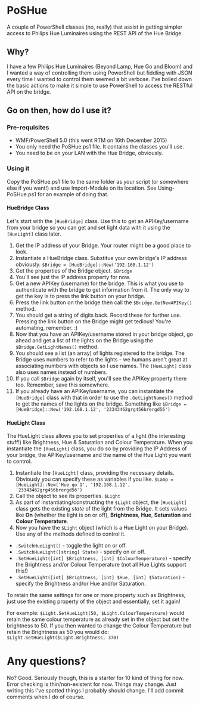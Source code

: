 # PoSHue
A couple of PowerShell classes (no, really) that assist in getting simpler access to Philips Hue Luminaires using the REST API of the Hue Bridge.

## Why?
I have a few Philips Hue Luminaires (Beyond Lamp, Hue Go and Bloom) and I wanted a way of controlling them using PowerShell but fiddling with JSON every time I wanted to control them seemed a bit verbose. I've boiled down the basic actions to make it simple to use PowerShell to access the RESTful API on the bridge.

## Go on then, how do I use it?
### Pre-requisites
 * WMF/PowerShell 5.0 (this went RTM on 16th December 2015)
 * You only need the PoSHue.ps1 file. It contains the classes you'll use.
 * You need to be on your LAN with the Hue Bridge, obviously.

### Using it
Copy the PoSHue.ps1 file to the same folder as your script (or somewhere else if you want!) and use Import-Module on its location. See Using-PoSHue.ps1 for an example of doing that.
#### HueBridge Class
Let's start with the ```[HueBridge]``` class. Use this to get an APIKey/username from your bridge so you can get and set light data with it using the ```[HueLight]``` class later.
 1. Get the IP address of your Bridge. Your router might be a good place to look.
 2. Instantiate a HueBridge class. Substitue your own bridge's IP address obviously. ```$Bridge = [HueBridge]::New('192.168.1.12')```
 3. Get the properties of the Bridge object. ```$Bridge```
 4. You'll see just the IP address property for now.
 5. Get a new APIKey (username) for the bridge. This is what you use to authenticate with the bridge to get information from it. The only way to get the key is to press the link button on your bridge.
 6. Press the link button on the bridge then call the ```$Bridge.GetNewAPIKey()``` method.
 7. You should get a string of digits back. Record these for further use. Pressing the link button on the Bridge might get tedious! You're automating, remember. :)
 8. Now that you have an APIKey/username stored in your bridge object, go ahead and get a list of the lights on the Bridge using the ```$Bridge.GetLightNames()``` method.
 9. You should see a list (an array) of lights registered to the bridge. The Bridge uses numbers to refer to the lights - we humans aren't great at associating numbers with objects so I use names. The ```[HueLight]``` class also uses names instead of numbers.
 10. If you call ```$Bridge``` again by itself, you'll see the APIKey property there too. Remember, save this somewhere.
 11. If you already have an APIKey/username, you can instantiate the ```[HueBridge]``` class with that in order to use the ```.GetLightNames()``` method to get the names of the lights on the bridge. Something like ```$Bridge = [HueBridge]::New('192.168.1.12', '23343462grg456brergd56')```

#### HueLight Class
The HueLight class allows you to set properties of a light (the interesting stuff!) like Brightness, Hue & Saturation and Colour Temperature. When you instantiate the ```[HueLight]``` class, you do so by providing the IP Address of your bridge, the APIKey/username and the name of the Hue Light you want to control.
 1. Instantiate the ```[HueLight]``` class, providing the necessary details. Obviously you can specify these as variables if you like. ```$Lamp = [HueLight]::New('Hue go 1', '192.168.1.12', '23343462grg456brergd56')```
 2. Call the object to see its properties. ```$Light```
 3. As part of instantiating/constructing the ```$Light``` object, the ```[HueLight]``` class gets the existing *state* of the light from the Bridge. It sets values like **On** (whether the light is on or off), **Brightness**, **Hue**, **Saturation** and **Colour Temperature**.
 4. Now you have the ```$Light``` object (which is a Hue Light on your Bridge). Use any of the methods defined to control it.
  * ```.SwitchHueLight()``` - toggle the light on or off.
  * ```.SwitchHueLight([string] State)``` - specify on or off.
  * ```.SetHueLight([int] $Brightness, [int] $ColourTemperature)``` - specify the Brightness and/or Colour Temperature (not all Hue Lights support this!)
  * ```.SetHueLight([int] $Brightness, [int] $Hue, [int] $Saturation)``` - specify the Brightness and/or Hue and/or Saturation.

To retain the same settings for one or more property such as Brightness, just use the existing property of the object and essentially, set it again!

For example: ```$Light.SetHueLight(50, $Light.ColourTemperature)``` would retain the same colour temperature as already set in the object but set the brightness to 50. If you then wanted to change the Colour Temperature but retain the Brightness as 50 you would do: ```$Light.SetHueLight($Light.Brightness, 370)```  

# Any questions?
No? Good.
Seriously though, this is a starter for 10 kind of thing for now. Error checking is thin/non-existent for now. Things may change. Just writing this I've spotted things I probably should change. I'll add commit comments when I do of course.